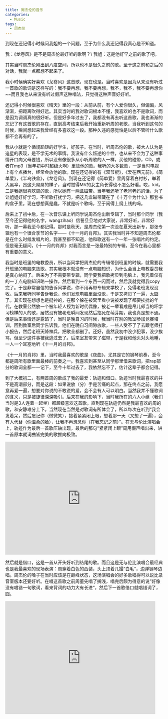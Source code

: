 ```yaml
---
title: 周杰伦的音乐
categories:
  - Music
tags:
  - 周杰伦
---
```


到现在还记得小时候问我姐的一个问题，至于为什么我还记得我真心是不知道。

我：《龙卷风》是不是周杰伦最好听的歌啊？\\
我姐：这是他好早之前的歌了吧。

其实当时周杰伦刚出到八度空间，所以也不是很久之前的歌。至于这之前和之后的对话，我就一点都想不起来了。

我小时候确实好喜欢《龙卷风》这首歌，现在也是。当时喜欢是因为从来没有听过一首歌的歌词是这样写的：我不要再想，我不要再想，我不，我不，我不要再想你~~而且我也从来没有听过假声这种唱法，只觉得这种声音好好听。

还记得小时候很喜欢《晴天》里的一段：从前从前，有个人爱你很久，但偏偏，风渐渐，把距离吹得好远。其实当时的我对歌词根本不懂，我喜欢的也不是歌词，而是因为调调真的很好听。但是好多年过去了，我都没有再去听这首歌，我也渐渐的忘记了有这首歌的存在，直到高考结束后我开始重新听周的老歌，当我听到这句的时候，瞬间想起来我曾经有多喜欢这一段。那种久违的感觉怕是以后不管听什么歌都不会再有的了。

我从小就是个循规蹈矩的好学生，好孩子。在当时，听周杰伦的歌，被大人认为是追星的表现，是不学无术的事情。我没有什么叛逆的个性，也从来不会为了这种事情开口向父母要钱，所以没有像很多从小听周歌的人一样，买他的磁带，CD，或者在mp3（当年初中时超级火啊）里放他的歌。我听的大多数歌，一是当时电视上有个点播台，经常会放他的歌。现在还记得的有《双节棍》，《爱在西元前》，《简单爱》，《半岛铁盒》，《龙卷风》。到现在还记得《简单爱》里周穿着白衬衫，举着大黑伞，昂这头屌屌的样子，当时觉得MV的女主角长得也不怎么好看。哎，kid。二是我姐很喜欢周的歌，所以她有一两盒磁带。当年我还听了老爸老妈的话，为了让姐姐好好学习，不听歌打扰学习，把这几盒磁带藏在了《十万个为什么》那套书的盒子里。现在想想真是蠢，不就是听个歌吗，至于闹得上纲上线的吗。

后来上了初中后，在一次音乐课上听同学说周杰伦出新专辑了，当时那个同学（我至今还记得他的名字，wangzihao）信誓旦旦地对大家说，非常好听，非常好听，那一幕我至今都记得。那时是秋天，是周杰伦第一次没在夏天出新专，那张专辑也有一个很合季节的名字——《十一月的肖邦》。其实我当时并不知道周杰伦都是在什么时候发唱片的，我甚至都不知道，他和歌迷有一个一年一张唱片的约定。但是毫无疑问，《十一月的肖邦》对我而言是一张最特别的专辑，至今在我心里都有重要的意义。

我当时是班里的电教委员，所以当同学把周杰伦的专辑带到班里的时候，就需要我开班里的电脑来放歌。其实我根本就没有一点电脑知识，为什么会当上电教委员我是真心纳闷了。后来为了不需要带专辑，同学要我把歌拷贝到电脑上，我凭着仅有的一丁点电脑知识略一操作，然后看到一个东西一闪而过，然后我就觉得我copy完了。于是非常自信的告诉同学说，你不用再带专辑来学校了，免得老班发现没收。后来我听同学告诉我说，他们发现电脑里面没歌，于是又拷贝了一遍，太囧了。其实现在想想也是挺神的，在那个躲在被窝里看小说被发现了都要挨批的年代，在教室公然放一个被年轻人视为新时代偶像，被老一辈看成是吊儿郎当的坏学习榜样的人的歌，居然没有被老班瞬间发现然后掐死在萌芽期，我也真是想不通。但是后来事情还是露馅了，当时是晚自习的时候，我当时在别的教室参加竞赛培训，回到教室后同学告诉我，他们在晚自习间隙放歌，一些人受不了了去跟老师打小报告，然后老班天降神兵，把歌全都删了。还好，虽然我初中没少犯事，没少挨骂，但至少这件事被我逃过去了。后来室友带来了磁带，于是我和他头对头地睡，一人一个耳塞地听《十一月的肖邦》。

《十一月的肖邦》里，当时我最喜欢的歌是《夜曲》，尤其是它的钢琴前奏，至今都是周所有歌里面最棒的前奏之一。我喜欢到甚至从同学那里借来歌词，把rap部分的歌词全都一一记下，至今十年过去了，我依然忘不了，估计这辈子都会记得。

到了大概初二，有两首周的歌成了我的最爱：轨迹和借口。轨迹当时我最喜欢的并不是高潮部分，而是这段：如果说放（分）手是苦痛的起点，那在终点之前，我愿意再爱一遍，想要对你说的不敢说的爱，会不会有人可以明白。当然我并不懂歌词的含义，只是被旋律深深吸引。后来在我的影响下，当时我所在的六人小组（我们当时是3人连着一起坐）都超级喜欢这首歌。直到现在轨迹仍然是我最喜欢的周的歌，和安静难分上下。当然现在当然是对歌词有所体会了，所以每次在听到“我会发着呆，然后忘记你（微微笑），接着紧紧闭上眼，想着那一天（又想了一遍），会有人代替（你温柔的脸），让我不再想念你（在我忘记之前）”。在无与伦比演唱会上，轨迹作为最后一首歌压轴出现，最后的那句“紧紧闭上眼”周用假声唱出来，讲一首原本就词曲皆完美的歌推向极致。

<iframe width="480" height="360" src="https://www.youtube.com/embed/kzMbv7jz9Gk" frameborder="0" allowfullscreen></iframe>

然后就是借口，这是一首从开头好听到结尾的歌。而且这是无与伦比演唱会最经典也是我最喜欢的现场表演：周穿着白色的西装，头上顶着几撮“白毛”，边弹钢琴边唱。周杰伦的嗓子在当时应该是在巅峰状态，这场演唱会的好多歌唱得可以说比录音室版本还要好听。在唱这首歌之前周董先唱了搁浅，唱完后颇为得意的说”好像没有唱错一句歌词，看来背词的功力大有长进“，然后下一首歌借口就唱错词了，囧。

<iframe width="480" height="360" src="https://www.youtube.com/embed/FVT0zjKDU6I?start=258" frameborder="0" allowfullscreen></iframe>

